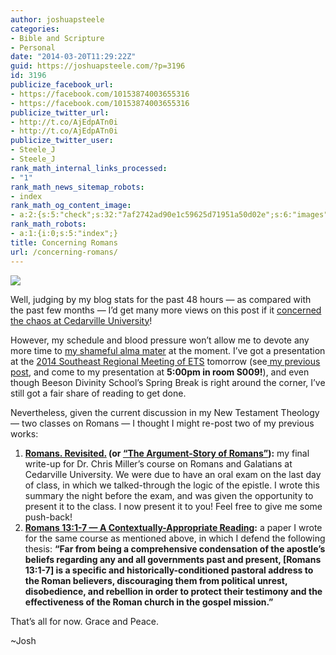```yaml
---
author: joshuapsteele
categories:
- Bible and Scripture
- Personal
date: "2014-03-20T11:29:22Z"
guid: https://joshuapsteele.com/?p=3196
id: 3196
publicize_facebook_url:
- https://facebook.com/10153874003655316
- https://facebook.com/10153874003655316
publicize_twitter_url:
- http://t.co/AjEdpATn0i
- http://t.co/AjEdpATn0i
publicize_twitter_user:
- Steele_J
- Steele_J
rank_math_internal_links_processed:
- "1"
rank_math_news_sitemap_robots:
- index
rank_math_og_content_image:
- a:2:{s:5:"check";s:32:"7af2742ad90e1c59625d71951a50d02e";s:6:"images";a:0:{}}
rank_math_robots:
- a:1:{i:0;s:5:"index";}
title: Concerning Romans
url: /concerning-romans/
---
```


![](http://www.treybailey.net/wp-content/uploads/2012/03/romans_title.jpg)

Well, judging by my blog stats for the past 48 hours — as compared with the past few months — I’d get many more views on this post if it [concerned the chaos at Cedarville University](https://joshuapsteele.com/2014/03/18/cedarville-2/)!

However, my schedule and blood pressure won’t allow me to devote any more time to [my shameful alma mater](http://fiatlux125.wordpress.com/) at the moment. I’ve got a presentation at the [2014 Southeast Regional Meeting of ETS](http://www.beesondivinity.com/ets) tomorrow (see[ my previous post](https://joshuapsteele.com/2014/03/07/my-regional-ets-presentation-reconciliation-and-the-lack-thereof/), and come to my presentation at **5:00pm in room S009!**), and even though Beeson Divinity School’s Spring Break is right around the corner, I’ve still got a fair share of reading to get done.

Nevertheless, given the current discussion in my New Testament Theology — two classes on Romans — I thought I might re-post two of my previous works:

1. **[Romans. Revisited.](https://joshuapsteele.com/2012/06/28/romans-revisited-pt-1/) (or [“The Argument-Story of Romans”](https://joshuapsteele.com/2012/05/03/the-argument-story-of-romans/)):** my final write-up for Dr. Chris Miller’s course on Romans and Galatians at Cedarville University. We were due to have an oral exam on the last day of class, in which we talked-through the logic of the epistle. I wrote this summary the night before the exam, and was given the opportunity to present it to the class. I now present it to you! Feel free to give me some push-back!
2. **[Romans 13:1-7 — A Contextually-Appropriate Reading](https://joshuapsteele.com/romans-13/):** a paper I wrote for the same course as mentioned above, in which I defend the following thesis: **“Far from being a comprehensive condensation of the apostle’s beliefs regarding any and all governments past and present, \[Romans 13:1-7\] is a specific and historically-conditioned pastoral address to the Roman believers, discouraging them from political unrest, disobedience, and rebellion in order to protect their testimony and the effectiveness of the Roman church in the gospel mission.”**

That’s all for now. Grace and Peace.

~Josh